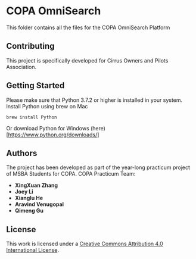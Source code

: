 # COPA OmniSearch

This folder contains all the files for the COPA OmniSearch Platform

## Contributing

This project is specifically developed for Cirrus Owners and Pilots Association.

## Getting Started

Please make sure that Python 3.7.2 or higher is installed in your system. Install Python using brew on Mac

`brew install Python`

Or download Python for Windows (here)[https://www.python.org/downloads/]

## Authors

The project has been developed as part of the year-long practicum project of MSBA Students for COPA. COPA Practicum Team:

* **XingXuan Zhang**
* **Joey Li**
* **Xianglu He**
* **Aravind Venugopal**
* **Qimeng Gu**

## License

This work is licensed under a [Creative Commons Attribution 4.0 International License](http://creativecommons.org/licenses/by/4.0/).
